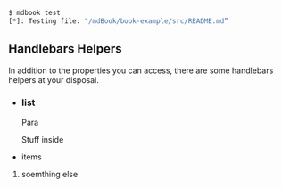 



```bash
$ mdbook test
[*]: Testing file: "/mdBook/book-example/src/README.md”
```

## Handlebars Helpers

In addition to the properties you can access, there are some handlebars helpers at your disposal.


- ### list

    Para

    Stuff inside

- items
1. soemthing else